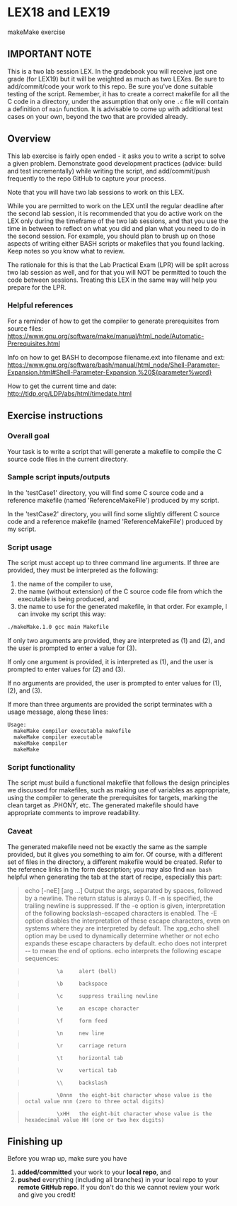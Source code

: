 # LEX18 and LEX19
makeMake exercise

## IMPORTANT NOTE
This is a two lab session LEX.  In the gradebook you will receive just one grade (for LEX19) but it will be weighted as much as two LEXes.  Be sure to  add/commit/code your work to this repo.  Be sure you've done suitable testing of the script.  Remember, it has to create a correct makefile for all the C code in a directory, under the assumption that only one ```.c``` file will contain a definition of ```main``` function.  It is advisable to come up with additional test cases on your own, beyond the two that are provided already.

## Overview
This lab exercise is fairly open ended - it asks you to write a script to solve a given problem.  Demonstrate good development practices (advice: build and test incrementally) while writing the script, and add/commit/push frequently to the repo GitHub to capture your process.

Note that you will have two lab sessions to work on this LEX.

While you are permitted to work on the LEX until the regular deadline after the second lab session, it is recommended that you do active work on the LEX only during the timeframe of the two lab sessions, and that you use the time in between to reflect on what you did and plan what you need to do in the second session.  For example, you should plan to brush up on those aspects of writing either BASH scripts or makefiles that you found lacking.  Keep notes so you know what to review.

The rationale for this is that the Lab Practical Exam (LPR) will be split across two lab session as well, and for that you will NOT be permitted to touch the code between sessions.  Treating this LEX in the same way will help you prepare for the LPR.


### Helpful references

For a reminder of how to get the compiler to generate prerequisites from source files:
    https://www.gnu.org/software/make/manual/html_node/Automatic-Prerequisites.html

Info on how to get BASH to decompose filename.ext into filename and ext:
    https://www.gnu.org/software/bash/manual/html_node/Shell-Parameter-Expansion.html#Shell-Parameter-Expansion,%20${parameter%word}

How to get the current time and date:
    http://tldp.org/LDP/abs/html/timedate.html

## Exercise instructions
### Overall goal
Your task is to write a script that will generate a makefile to compile the C source code files in the current directory.

### Sample script inputs/outputs
In the 'testCase1' directory, you will find some C source code and a reference makefile (named 'ReferenceMakeFile') produced by my script.

In the 'testCase2' directory, you will find some slightly different C source code and a reference makefile (named 'ReferenceMakeFile') produced by my script.

### Script usage
The script must accept up to three command line arguments. If three are provided, they must be interpreted as the following:
1. the name of the compiler to use,
2. the name (without extension) of the C source code file from which the executable is being produced, and
3. the name to use for the generated makefile,
in that order.   For example, I can invoke my script this way:
```bash
./makeMake.1.0 gcc main Makefile
```

If only two arguments are provided, they are interpreted as (1) and (2), and the user is prompted to enter a value for (3).

If only one argument is provided, it is interpreted as (1), and the user is prompted to enter values for (2) and (3).

If no arguments are provided, the user is prompted to enter values for (1), (2), and (3).

If more than three arguments are provided the script terminates with a usage message, along these lines:

```
Usage:
  makeMake compiler executable makefile
  makeMake compiler executable 
  makeMake compiler 
  makeMake 
```

### Script functionality
The script must build a functional makefile that follows the design principles we discussed for makefiles, such as making use of variables as appropriate, using the compiler to generate the prerequisites for targets, marking the clean target as .PHONY, etc. The generated makefile should have appropriate comments to improve readability. 

### Caveat
The generated makefile need not be exactly the same as the sample provided, but it gives you something to aim for. Of course, with a different set of files in the directory, a different makefile would be created. Refer to the reference links in the form description; you may also find ```man bash``` helpful when generating the tab at the start of recipe, especially this part:

> echo [-neE] [arg ...]
>               Output  the  args, separated by spaces, followed by a newline.  The return status is always 0.  If -n is specified,
>               the trailing newline is suppressed.  If the -e option is given, interpretation of the  following  backslash-escaped
>               characters is enabled.  The -E option disables the interpretation of these escape characters, even on systems where
>               they are interpreted by default.  The xpg_echo shell option may be used to dynamically  determine  whether  or  not
>               echo  expands  these  escape  characters  by default.  echo does not interpret -- to mean the end of options.  echo
>               interprets the following escape sequences:

>               \a     alert (bell)

>               \b     backspace

>               \c     suppress trailing newline

>               \e     an escape character

>               \f     form feed

>               \n     new line

>               \r     carriage return

>               \t     horizontal tab

>               \v     vertical tab

>               \\     backslash

>               \0nnn  the eight-bit character whose value is the octal value nnn (zero to three octal digits)

>               \xHH   the eight-bit character whose value is the hexadecimal value HH (one or two hex digits)

## Finishing up
Before you wrap up, make sure you have
1. **added/committed** your work to your **local repo**, and
2. **pushed** everything (including all branches) in your local repo to your **remote GitHub repo**.
If you don't do this we cannot review your work and give you credit!
